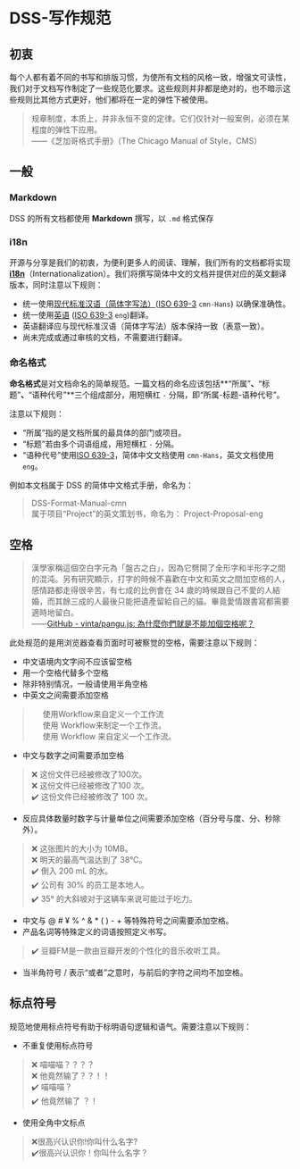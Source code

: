 # DSS-写作规范
## 初衷
每个人都有着不同的书写和排版习惯，为使所有文档的风格一致，增强文可读性，我们对于文档写作制定了一些规范化要求。这些规则并非都是绝对的，也不暗示这些规则比其他方式更好，他们都将在一定的弹性下被使用。

> 规章制度，本质上，并非永恒不变的定律。它们仅针对一般案例，必须在某程度的弹性下应用。  
> ——《芝加哥格式手册》（The Chicago Manual of Style，CMS）  
## 一般
### Markdown
DSS 的所有文档都使用 **Markdown** 撰写，以 `.md` 格式保存
### i18n
开源与分享是我们的初衷，为便利更多人的阅读、理解，我们所有的文档都将实现 **[i18n](https://zh.wikipedia.org/wiki/%E5%9B%BD%E9%99%85%E5%8C%96%E4%B8%8E%E6%9C%AC%E5%9C%B0%E5%8C%96)**（Internationalization）。我们将撰写简体中文的文档并提供对应的英文翻译版本，同时注意以下规则：
- 统一使用[现代标准汉语（简体字写法）](https://zh.wikipedia.org/wiki/%E7%8F%BE%E4%BB%A3%E6%A8%99%E6%BA%96%E6%BC%A2%E8%AA%9E)([ISO 639-3](https://en.wikipedia.org/wiki/ISO_639-3) `cmn-Hans`) 以确保准确性。
- 统一使用[英语](https://zh.wikipedia.org/wiki/%E8%8B%B1%E8%AF%AD) ([ISO 639-3](https://en.wikipedia.org/wiki/ISO_639-3) `eng`)翻译。
- 英语翻译应与现代标准汉语（简体字写法）版本保持一致（表意一致）。
- 尚未完成或通过审核的文档，不需要进行翻译。
### 命名格式
**命名格式**是对文档命名的简单规范。一篇文档的命名应该包括**“所属”**、**“标题”**、**“语种代号”**三个组成部分，用短横杠 `-` 分隔，即“所属-标题-语种代号”。

注意以下规则：
- “所属”指的是文档所属的最具体的部门或项目。
- “标题”若由多个词语组成，用短横杠 `-` 分隔。
- “语种代号”使用[ISO 639-3](https://zh.wikipedia.org/wiki/ISO_639-3)，简体中文文档使用 `cmn-Hans`，英文文档使用 `eng`。

例如本文档属于 DSS 的简体中文格式手册，命名为：
> DSS-Format-Manual-cmn  
属于项目“Project”的英文策划书，命名为：
> Project-Proposal-eng  
## 空格
> 漢學家稱這個空白字元為「盤古之白」，因為它劈開了全形字和半形字之間的混沌。另有研究顯示，打字的時候不喜歡在中文和英文之間加空格的人，感情路都走得很辛苦，有七成的比例會在 34 歲的時候跟自己不愛的人結婚，而其餘三成的人最後只能把遺產留給自己的貓。畢竟愛情跟書寫都需要適時地留白。  
> ——[GitHub - vinta/pangu.js: 為什麼你們就是不能加個空格呢？](https://github.com/vinta/pangu.js)  

此处规范的是用浏览器查看页面时可被察觉的空格，需要注意以下规则：
- 中文语境内文字间不应该留空格
- 用一个空格代替多个空格
- 除非特别情况，一般请使用半角空格
- 中英文之间需要添加空格
> <img src="https://png.icons8.com/windows/100/e74c3c/multiply.png" widht="16px" height="16px"> 使用Workflow来自定义一个工作流  
> <img src="https://png.icons8.com/windows/100/e74c3c/multiply.png" widht="16px" height="16px"> 使用 Workflow来制定一个工作流。  
> <img src="https://png.icons8.com/color/100/000000/checkmark.png" widht="16px" height="16px"> 使用 Workflow 来自定义一个工作流。  
- 中文与数字之间需要添加空格
> ❌ 这份文件已经被修改了100次。  
> ❌ 这份文件已经被修改了100 次。  
> ✔️ 这份文件已经被修改了 100 次。  
- 反应具体数量时数字与计量单位之间需要添加空格（百分号与度、分、秒除外）。
> ❌ 这张图片的大小为 10MB。  
> ❌ 明天的最高气温达到了 38°C。  
> ✔️ 倒入 200 mL 的水。  
> ✔️ 公司有 30% 的员工是本地人。  
> ✔️ 35° 的大斜坡对于这辆车来说可能过于吃力。  
- 中文与 @ # ¥ % ^ & * ( ) - + 等特殊符号之间需要添加空格。
- 产品名词等特殊定义的词语按照定义书写。
> ✔️ 豆瓣FM是一款由豆瓣开发的个性化的音乐收听工具。  
- 当半角符号 / 表示“或者”之意时，与前后的字符之间均不加空格。
## 标点符号
规范地使用标点符号有助于标明语句逻辑和语气。需要注意以下规则：
- 不重复使用标点符号
> ❌ 喵喵喵？？？？  
> ❌ 他竟然输了？？！！  
> ✔️ 喵喵喵？  
> ✔️ 他竟然输了 ？！  
- 使用全角中文标点
> ❌很高兴认识你!你叫什么名字?  
> ✔️很高兴认识你！你叫什么名字？  
